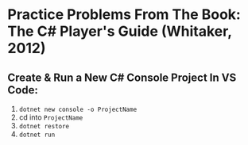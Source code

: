 # Practice Problems From The Book: The C# Player's Guide (Whitaker, 2012)

## Create & Run a New C# Console Project In VS Code: 
1. `dotnet new console -o ProjectName`
2. cd into `ProjectName`
3. `dotnet restore`
4. `dotnet run`